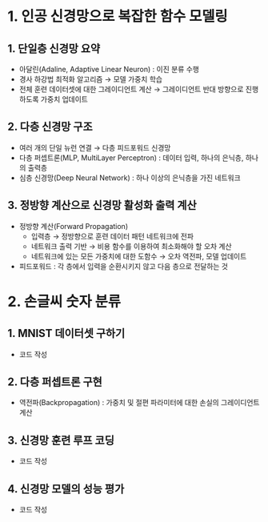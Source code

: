 # 1. 인공 신경망으로 복잡한 함수 모델링

## 1. 단일층 신경망 요약

- 아달린(Adaline, Adaptive Linear Neuron) : 이진 분류 수행
- 경사 하강법 최적화 알고리즘 → 모델 가중치 학습
- 전체 훈련 데이터셋에 대한 그레이디언트 계산 → 그레이디언트 반대 방향으로 진행하도록 가중치 업데이트

## 2. 다층 신경망 구조

- 여러 개의 단일 뉴런 연결 → 다층 피드포워드 신경망
- 다층 퍼셉트론(MLP, MultiLayer Perceptron) : 데이터 입력, 하나의 은닉층, 하나의 출력층
- 심층 신경망(Deep Neural Network) : 하나 이상의 은닉층을 가진 네트워크

## 3. 정방향 계산으로 신경망 활성화 출력 계산

- 정방향 계산(Forward Propagation)
    - 입력층 → 정방향으로 훈련 데이터 패턴 네트워크에 전파
    - 네트워크 출력 기반 → 비용 함수를 이용하여 최소화해야 할 오차 계산
    - 네트워크에 있는 모든 가중치에 대한 도함수 → 오차 역전파, 모델 업데이트
- 피드포워드 : 각 층에서 입력을 순환시키지 않고 다음 층으로 전달하는 것

# 2. 손글씨 숫자 분류

## 1. MNIST 데이터셋 구하기

- 코드 작성

## 2. 다층 퍼셉트론 구현

- 역전파(Backpropagation) : 가중치 및 절편 파라미터에 대한 손실의 그레이디언트 계산

## 3. 신경망 훈련 루프 코딩

- 코드 작성

## 4. 신경망 모델의 성능 평가

- 코드 작성